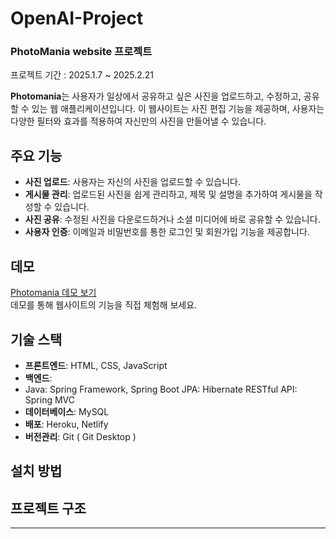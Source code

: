 # OpenAI-Project

### PhotoMania website 프로젝트 

프로젝트 기간 : 2025.1.7 ~ 2025.2.21

**Photomania**는 사용자가 일상에서 공유하고 싶은 사진을 업로드하고, 수정하고, 공유할 수 있는 웹 애플리케이션입니다. 
이 웹사이트는 사진 편집 기능을 제공하며, 사용자는 다양한 필터와 효과를 적용하여 자신만의 사진을 만들어낼 수 있습니다.

## 주요 기능

- **사진 업로드**: 사용자는 자신의 사진을 업로드할 수 있습니다.
- **게시물 관리**: 업로드된 사진을 쉽게 관리하고, 제목 및 설명을 추가하여 게시물을 작성할 수 있습니다.
- **사진 공유**: 수정된 사진을 다운로드하거나 소셜 미디어에 바로 공유할 수 있습니다.
- **사용자 인증**: 이메일과 비밀번호를 통한 로그인 및 회원가입 기능을 제공합니다.

## 데모

[Photomania 데모 보기](https://photomania-demo-link.com)  
데모를 통해 웹사이트의 기능을 직접 체험해 보세요.

## 기술 스택

- **프론트엔드**: HTML, CSS, JavaScript
- **백엔드**:
-   Java: Spring Framework, Spring Boot
    JPA: Hibernate
    RESTful API: Spring MVC
- **데이터베이스**: MySQL
- **배포**: Heroku, Netlify
- **버전관리**: Git ( Git Desktop )

## 설치 방법



## 프로젝트 구조


---
